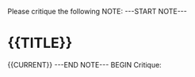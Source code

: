Please critique the following NOTE:
---START NOTE---
# {{TITLE}}
{{CURRENT}}
---END NOTE---
BEGIN Critique: